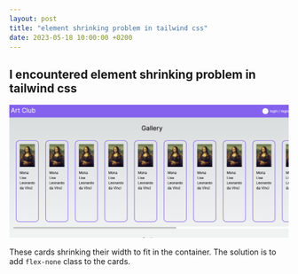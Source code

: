 ```yaml
---
layout: post
title: "element shrinking problem in tailwind css" 
date: 2023-05-18 10:00:00 +0200
---
```


## I encountered element shrinking problem in tailwind css

![element shrinking problem](../docs/assets/tailwind-shrinking-elements.png)

These cards shrinking their width to fit in the container.
The solution is to add `flex-none` class to the cards.


